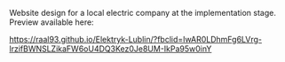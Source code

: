 Website design for a local electric company  at the implementation stage. Preview available here:

https://raal93.github.io/Elektryk-Lublin/?fbclid=IwAR0LDhmFg6LVrg-lrzifBWNSLZikaFW6oU4DQ3Kez0Je8UM-IkPa95w0inY
